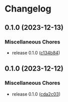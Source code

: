 # Changelog


## 0.1.0 (2023-12-13)


### Miscellaneous Chores

* release 0.1.0 ([c134b84](https://github.com/christian-vdz/hassio-mqtt2prometheus-addon/commit/c134b840f9b02d846d9660c02c85a21ed7df81e5))

## 0.1.0 (2023-12-12)


### Miscellaneous Chores

* release 0.1.0 ([cda2c03](https://github.com/christian-vdz/hassio-mqtt2prometheus-addon/commit/cda2c03024a1a88a063a76179ae85fd4ef105006))
